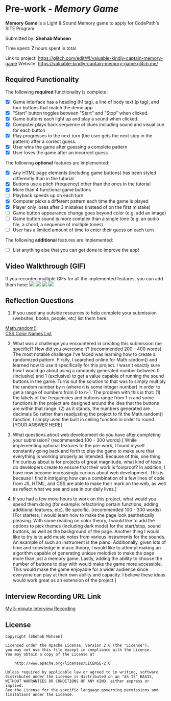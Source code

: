 # Pre-work - *Memory Game*

**Memory Game** is a Light & Sound Memory game to apply for CodePath's SITE Program. 

Submitted by: **Shehab Mohsen**

Time spent: **7** hours spent in total

Link to project: https://glitch.com/edit/#!/valuable-kindly-captain-memory-game
Website: https://valuable-kindly-captain-memory-game.glitch.me/

## Required Functionality

The following **required** functionality is complete:

* [x] Game interface has a heading (h1 tag), a line of body text (p tag), and four buttons that match the demo app
* [x] "Start" button toggles between "Start" and "Stop" when clicked. 
* [x] Game buttons each light up and play a sound when clicked. 
* [x] Computer plays back sequence of clues including sound and visual cue for each button
* [x] Play progresses to the next turn (the user gets the next step in the pattern) after a correct guess. 
* [x] User wins the game after guessing a complete pattern
* [x] User loses the game after an incorrect guess

The following **optional** features are implemented:

* [x] Any HTML page elements (including game buttons) has been styled differently than in the tutorial
* [x] Buttons use a pitch (frequency) other than the ones in the tutorial
* [x] More than 4 functional game buttons
* [ ] Playback speeds up on each turn
* [x] Computer picks a different pattern each time the game is played
* [x] Player only loses after 3 mistakes (instead of on the first mistake)
* [ ] Game button appearance change goes beyond color (e.g. add an image)
* [ ] Game button sound is more complex than a single tone (e.g. an audio file, a chord, a sequence of multiple tones)
* [ ] User has a limited amount of time to enter their guess on each turn

The following **additional** features are implemented:

- [ ] List anything else that you can get done to improve the app!

## Video Walkthrough (GIF)

If you recorded multiple GIFs for all the implemented features, you can add them here:
![](gif1-link-here)
![](gif2-link-here)
![](gif3-link-here)
![](gif4-link-here)

## Reflection Questions
1. If you used any outside resources to help complete your submission (websites, books, people, etc) list them here:

  [Math.random()](https://www.w3schools.com/js/js_random.asp)  
  [CSS Color Names List](https://www.w3.org/wiki/CSS/Properties/color/keywords)

2. What was a challenge you encountered in creating this submission (be specific)? How did you overcome it? (recommended 200 - 400 words) 
    The most notable challenge I've faced was learning how to create a randomized pattern. Firstly, I searched online for Math.random() and learned how to use 
    it specifically for this project. I wasn't exactly sure how I would go about using a randomly generated number between 0 (inclusive) and 1 (exclusive)
    to get a value capable of running the sound buttons in the game. Turns out the solution to that was to simply multiply the random number by n (where n is some integer number)
    in order to get a range of numbers from 0 to n-1. The problem with this is that: (1) the labels of the frequencies and buttons range from 1-n and some functions in the project
    are designed around the idea that the buttons are within that range. (2) as it stands, the numbers generated are decimals So rather than readjusting the project to fit the Math.random() function, I simply used the built in ceiling function
    in order to round    
[YOUR ANSWER HERE]


3. What questions about web development do you have after completing your submission? (recommended 100 - 300 words) 
[ While implementing optional features to the pre-work, I found myself constantly going back and forth to play the game to make sure that everything is working properly as intended. Because of this, one thing I'm curious about is for projects of great magnitude, what kind of tests do developers create to ensure that their work is foolproof? In addition, I have now become increasingly curious about web development. This is because I find it intriguing how can a combination of a few lines of code from JS, HTML, and CSS are able to make their mark on the web, as well as reflect what we see and use in our daily lives.]

4. If you had a few more hours to work on this project, what would you spend them doing (for example: refactoring certain functions, adding additional features, etc). Be specific. (recommended 100 - 300 words) 
[For starters, I would learn how to make the page look aesthetically pleasing. With some reading on color theory, I would like to add the options to pick themes (including dark mode) for the start/stop, sound buttons, as well as the background of the page. Another thing I would like to try is to add music notes from various instruments for the sounds. An example of such an instrument is the piano. Additionally, given lots of time and knowledge in music theory, I would like to attempt making an algorithm capable of generating unique melodies to make the page more than just a memory game. Lastly, adding the ability to choose the number of buttons to play with would make the game more accessible. This would make the game enjoyable for a wider audience since everyone can play at their own ability and capacity. I believe these ideas would work great as an extension of the project.]



## Interview Recording URL Link

[My 5-minute Interview Recording](your-link-here)


## License

    Copyright [Shehab Mohsen]

    Licensed under the Apache License, Version 2.0 (the "License");
    you may not use this file except in compliance with the License.
    You may obtain a copy of the License at

        http://www.apache.org/licenses/LICENSE-2.0

    Unless required by applicable law or agreed to in writing, software
    distributed under the License is distributed on an "AS IS" BASIS,
    WITHOUT WARRANTIES OR CONDITIONS OF ANY KIND, either express or implied.
    See the License for the specific language governing permissions and
    limitations under the License.
